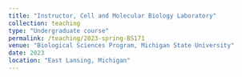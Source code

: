 ```yaml
---
title: "Instructor, Cell and Molecular Biology Laboratory"
collection: teaching
type: "Undergraduate course"
permalink: /teaching/2023-spring-BS171
venue: "Biological Sciences Program, Michigan State University"
date: 2023
location: "East Lansing, Michigan"
---
```

